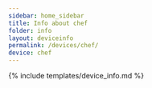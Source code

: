```yaml
---
sidebar: home_sidebar
title: Info about chef
folder: info
layout: deviceinfo
permalink: /devices/chef/
device: chef
---
```

{% include templates/device_info.md %}
